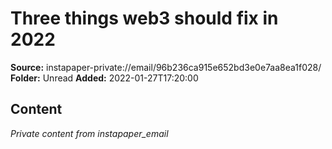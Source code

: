 # Three things web3 should fix in 2022

**Source:** instapaper-private://email/96b236ca915e652bd3e0e7aa8ea1f028/
**Folder:** Unread
**Added:** 2022-01-27T17:20:00




## Content
*Private content from instapaper_email*
